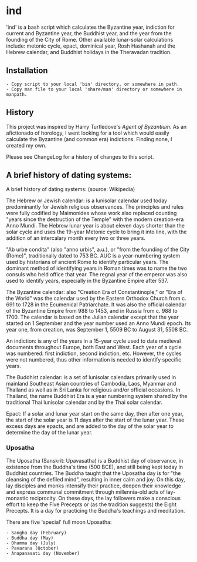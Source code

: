 ind
===

'ind' is a bash script which calculates the Byzantine year, indiction for
current and Byzantine year, the Buddhist year, and the year from the
founding of the City of Rome. Other available lunar-solar calculations
include: metonic cycle, epact, dominical year, Rosh Hashanah and the Hebrew
calendar, and Buddhist holidays in the Theravadan tradition.

## Installation
	- Copy script to your local 'bin' directory, or somewhere in path.
	- Copy man file to your local 'share/man' directory or somewhere in manpath.

## History
This project was inspired by Harry Turtledove's _Agent of Byzantium_. As an
afictionado of horology, I went looking for a tool which would easily
calculate the Byzantine (and common era) indictions. Finding none, I created
my own.

Please see ChangeLog for a history of changes to this script.

## A brief history of dating systems:
A brief history of dating systems: (source: Wikipedia)  

The Hebrew or Jewish calendar: is a lunisolar calendar used today
predominantly for Jewish religious observances. The principles and rules
were fully codified by Maimonides whose work also replaced counting "years
since the destruction of the Temple" with the modern creation-era Anno
Mundi. The Hebrew lunar year is about eleven days shorter than the solar
cycle and uses the 19-year Metonic cycle to bring it into line, with the
addition of an intercalary month every two or three years.

"Ab urbe condita" (also "anno urbis", a.u.), or "from the founding of the
City (Rome)", traditionally dated to 753 BC. AUC is a year-numbering system
used by historians of ancient Rome to identify particular years. The
dominant method of identifying years in Roman times was to name the two
consuls who held office that year. The regnal year of the emperor was also
used to identify years, especially in the Byzantine Empire after 537.

The Byzantine calendar: also "Creation Era of Constantinople," or "Era of
the World" was the calendar used by the Eastern Orthodox Church from c. 691
to 1728 in the Ecumenical Patriarchate. It was also the official calendar of
the Byzantine Empire from 988 to 1453, and in Russia from c. 988 to 1700.
The calendar is based on the Julian calendar except that the year started on
1 September and the year number used an Anno Mundi epoch. Its year one, from
creation, was September 1, 5509 BC to August 31, 5508 BC.

An indiction: is any of the years in a 15-year cycle used to date medieval
documents throughout Europe, both East and West. Each year of a cycle was
numbered: first indiction, second indiction, etc. However, the cycles were
not numbered, thus other information is needed to identify specific years.

The Buddhist calendar: is a set of lunisolar calendars primarily used in
mainland Southeast Asian countries of Cambodia, Laos, Myanmar and Thailand
as well as in Sri Lanka for religious and/or official occasions. In
Thailand, the name Buddhist Era is a year numbering system shared by the
traditional Thai lunisolar calendar and by the Thai solar calendar.

Epact: If a solar and lunar year start on the same day, then after one year,
the start of the solar year is 11 days after the start of the lunar year.
These excess days are epacts, and are added to the day of the solar year to
determine the day of the lunar year.

### Uposatha
The Uposatha (Sanskrit: Upavasatha) is a Buddhist day of observance, in
existence from the Buddha's time (500 BCE), and still being kept today in
Buddhist countries. The Buddha taught that the Uposatha day is for "the
cleansing of the defiled mind", resulting in inner calm and joy. On this
day, lay disciples and monks intensify their practice, deepen their
knowledge and express communal commitment through millennia-old acts of
lay-monastic reciprocity. On these days, the lay followers make a conscious
effort to keep the Five Precepts or (as the tradition suggests) the Eight
Precepts. It is a day for practicing the Buddha's teachings and meditation.

There are five 'special' full moon Uposatha:

    - Sangha day (February)
    - Buddha day (May)
    - Dhamma day (July)
    - Pavarana (October)
    - Anapanasati day (November)
